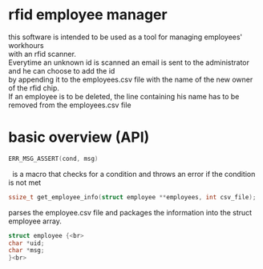 # rfid employee manager

this software is intended to be used as a tool for managing employees' workhours<br>
with an rfid scanner.<br>
Everytime an unknown id is scanned an email is sent to the administrator and he can choose to add the id<br>
by appending it to the employees.csv file with the name of the new owner of the rfid chip.<br>
If an employee is to be deleted, the line containing his name has to be removed from the employees.csv file

# basic overview (API)

```c
ERR_MSG_ASSERT(cond, msg)
```
&nbsp;&nbsp;is a macro that checks for a condition and throws an error if the condition is not met
```c
ssize_t get_employee_info(struct employee **employees, int csv_file);
```

parses the employee.csv file and packages the information into the struct employee array.<br>
```c
struct employee {<br>
char *uid;
char *msg;
}<br>
```

